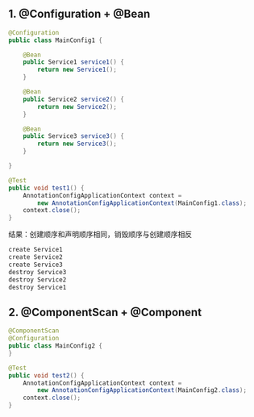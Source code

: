 ## 1. @Configuration + @Bean

```java
@Configuration
public class MainConfig1 {

	@Bean
	public Service1 service1() {
		return new Service1();
	}

	@Bean
	public Service2 service2() {
		return new Service2();
	}

	@Bean
	public Service3 service3() {
		return new Service3();
	}

}

@Test
public void test1() {
    AnnotationConfigApplicationContext context =
        new AnnotationConfigApplicationContext(MainConfig1.class);
    context.close();
}
```

结果：创建顺序和声明顺序相同，销毁顺序与创建顺序相反

```tex
create Service1
create Service2
create Service3
destroy Service3
destroy Service2
destroy Service1
```

## 2. @ComponentScan + @Component

```java
@ComponentScan
@Configuration
public class MainConfig2 {
}

@Test
public void test2() {
    AnnotationConfigApplicationContext context =
        new AnnotationConfigApplicationContext(MainConfig2.class);
    context.close();
}
```

